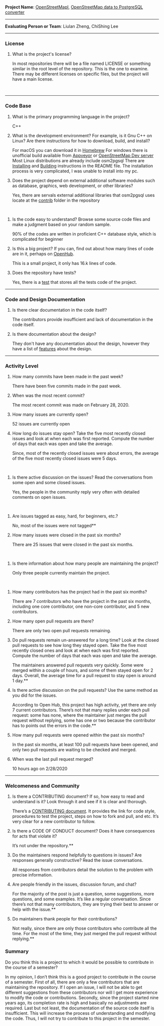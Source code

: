 **Project Name**: [OpenStreetMapl](https://wiki.openstreetmap.org/wiki/Main_Page), [OpenStreetMap data to PostgreSQL converter](https://github.com/openstreetmap/osm2pgsql)

---

**Evaluating Person or Team**: Liulan Zheng, ChiShing Lee


---


### License

1. What is the project's license?
   
   In most repositories there will be a file named LICENSE or something similar in the root level of the repository. This is the one to examine. There may be different licenses on specific files, but the project will have a main license.
<br>

---

### Code Base


1. What is the primary programming language in the project?

   C++

1. What is the development environment? For example, is it Gnu C++ on Linux?
Are there instructions for how to download, build, and install?

   For macOS you can download it in [Homebrew](https://brew.sh/)
   For windows there is unofficial build available from [Appveyor](https://ci.appveyor.com/project/openstreetmap/osm2pgsql/history) or [OpenStreetMap Dev server](https://lonvia.dev.openstreetmap.org/osm2pgsql-winbuild/releases/)
   Most Linux distributions are already include osm2pgsql
   There are [Installing](https://github.com/openstreetmap/osm2pgsql#installing) and [Building](https://github.com/openstreetmap/osm2pgsql#building) instructions in the README file.
   The installation process is very complicated, I was unable to install into my pc.

1. Does the project depend on external additional software modules such as
database,  graphics, web development, or other libraries?

   Yes, there are servals external additional libraries that osm2pgsql uses locate at the [contrib](https://github.com/openstreetmap/osm2pgsql/tree/master/contrib) folder in the repository 

<br>

1. Is the code easy to understand? Browse some source code files and make
a judgment based on your random sample.

   90% of the codes are written in proficient C++ database style, which is complicated for beginner 

1. Is this a big project? If you can, find out about how many lines of code
are in it, perhaps on [OpenHub](https://www.openhub.net/).

   This is a small project, it only has 16.k lines of code.


1. Does the repository have tests?

   Yes, there is a [test](https://github.com/openstreetmap/osm2pgsql/tree/master/tests) that stores all the tests code of the project.


---

### Code and Design Documentation
1. Is there clear documentation in the code itself?

   The contributors provide insufficient and lack of documentation in the code itself. 


1. Is there documentation about the design?

   They don't have any documentation about the design, however they have a list of [features](https://github.com/openstreetmap/osm2pgsql#features) about the design.


---


### Activity Level


1. How many commits have been made in the past week?

   There have been five commits made in the past week.

1. When was the most recent commit?

   The most recent commit was made on February 28, 2020. 

1. How many issues are currently open?

   52 issues are currently open

1. How long do issues stay open?
Take the five most recently closed issues and look at when each was first reported.
Compute the number of days that each was open and take the average.

   Since, most of the recently closed issues were about errors, the average of the five most recently closed issues were 5 days.
<br>

1. Is there active discussion on the issues?
Read the conversations from some open and some closed issues.

   Yes, the people in the community reply very often with detailed comments on open issues. 
<br>

1. Are issues tagged as easy, hard, for beginners, etc.?
   
   No, most of the issues were not tagged**

1. How many issues were closed in the past six months?
   
   There are 25 issues that were closed in the past six months.
<br>


1. Is there information about how many people are maintaining the project?
   
   Only three people currently maintain the project. 
<br>

1. How many contributors has the project had in the past six months?
   
   There are 7 contributors who have the project in the past six months, including one core contributor, one non-core contributor, and 5 new contributors.


1. How many open pull requests are there?
   
   There are only two open pull requests remaining.

1. Do pull requests remain un-answered for a long time?
Look at the closed pull requests to see how long they stayed open.
Take the five most recently closed ones and look at when each was first reported.
Compute the number of days that each was open and take the average.
   
   The maintainers answered pull requests very quickly. Some were merged within a couple of hours, and some of them stayed open for 2 days. Overall, the average time for a pull request to stay open is around 1 day.**

1. Is there active discussion on the pull requests?
Use the same method as you did for the issues.
   
   According to Open Hub, this project has high activity, yet there are only 7 current contributors. There’s not that many replies under each pull request: some has none, where the maintainer just merges the pull request without replying, some has one or two because the contributor has to points out the errors in the code.**

1. How many pull requests were opened within the past six months?
   
   In the past six months, at least 100 pull requests have been opened, and only two pull requests are waiting to be checked and merged.

1. When was the last  pull request  merged?
   
   10 hours ago on 2/28/2020 

---
### Welcomeness and Community

1. Is there a CONTRIBUTING document? If so, how easy to read and understand is it?
Look through it and see if it is clear and thorough.

   There’s a [CONTRIBUTING document](https://github.com/openstreetmap/osm2pgsql/blob/master/CONTRIBUTING.md). It provides the link for code style, procedures to test the project, steps on how to fork and pull, and etc. It’s very clear for a new contributor to follow.

1. Is there a CODE OF CONDUCT document? Does it have consequences for acts that
violate it?

   It’s not under the repository.**

1. Do the maintainers respond helpfully to questions in issues?
Are responses generally constructive?
Read the issue conversations.

   All responses from contributors detail the solution to the problem with precise information.
   
1. Are people friendly in the issues, discussion forum, and chat?
   
   For the majority of the post is just a question, some suggestions, more questions, and some examples. It’s like a regular conversation. Since there’s not that many contributors, they are trying their best to answer or help with the issue.**

1. Do maintainers thank people for their contributions?
   
   Not really, since there are only those contributors who contribute all the time. For the most of the time, they just merged the pull request without replying.**
### Summary

Do you think  this is a project to which it would be possible to contribute in the
course of a semester?

   In my opinion, I don’t think this is a good project to contribute in the course of a semester. First of all, there are only a few contributors that are maintaining the repository. If I open an issue, I will not be able to get different suggestions from these contributors nor will I get more experience to modify the code or contributions. Secondly, since the project started nine years ago, its completion rate is high and basically no adjustments are required. Last but not least, the documentation of the source code itself is insufficient. This will increase the process of understanding and modifying the code. Thus, I will not try to contribute to this project in the semester. 


